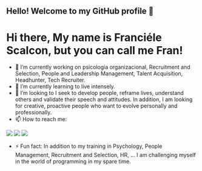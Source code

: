 ## Hello! Welcome to my GitHub profile 👋
# Hi there, My name is Franciéle Scalcon, but you can call me Fran!

- 🔭 I’m currently working on psicologia organizacional, Recruitment and Selection, People and Leadership Management, Talent Acquisition, Headhunter, Tech Recruiter.
- 🌱 I’m currently learning to live intensely.
- 👯 I’m looking to I seek to develop people, reframe lives, understand others and validate their speech and attitudes. In addition, I am looking for creative, proactive people who want to evolve personally and professionally.
- 📫 How to reach me:
<div>

<a href="https://www.instagram.com/psifranscalcon.oficial/" target="_blank"><img src="https://img.shields.io/badge/-Instagram-%23E4405F?style=for-the-badge&logo=instagram&logoColor=white" target="_blank"></a>
<a href="https://www.linkedin.com/in/franci%C3%A9le-scalcon-490aa21b6/" target="_blank"><img src="https://img.shields.io/badge/-LinkedIn-%230077B5?style=for-the-badge&logo=linkedin&logoColor=white" target="_blank"></a>
<a href = "mailto:franscalconheadhunter@gmail.com"><img src="https://img.shields.io/badge/Gmail-D14836?style=for-the-badge&logo=gmail&logoColor=white" target="_blank"></a>
- ⚡ Fun fact: In addition to my training in Psychology, People Management, Recruitment and Selection, HR, ... I am challenging myself in the world of programming in my spare time.
